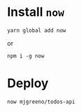 # Install `now`

```
yarn global add now
```

or
```
npm i -g now
```

# Deploy
```
now mjgreeno/todos-api
```